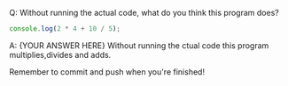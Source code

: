 Q: Without running the actual code, what do you think this program does?

```js
console.log(2 * 4 + 10 / 5);
```
 
A: {YOUR ANSWER HERE}
Without running the ctual code this program multiplies,divides and adds.

Remember to commit and push when you're finished!
